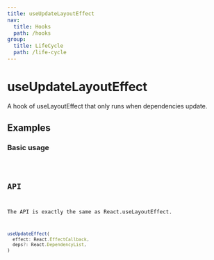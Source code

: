```yaml
---
title: useUpdateLayoutEffect
nav:
  title: Hooks
  path: /hooks
group:
  title: LifeCycle
  path: /life-cycle
---
```


# useUpdateLayoutEffect

<Tag lang="en-US" tags="ssr&crossPlatform"></Tag>

A hook of useLayoutEffect that only runs when dependencies update.

## Examples

### Basic usage

<code src="./demo/demo1.tsx" />

## API

The API is exactly the same as React.useLayoutEffect.

```typescript
useUpdateEffect(
  effect: React.EffectCallback,
  deps?: React.DependencyList,
)
```